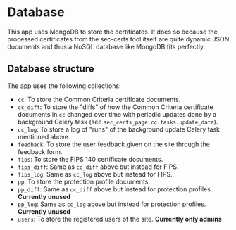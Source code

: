 # Database

This app uses MongoDB to store the certificates. It does so because the processed certificates from the
sec-certs tool itself are quite dynamic JSON documents and thus a NoSQL database like MongoDB fits perfectly.

## Database structure

The app uses the following collections:
 - `cc`: To store the Common Criteria certificate documents.
 - `cc_diff`: To store the "diffs" of how the Common Criteria certificate documents in `cc` changed over time
   with periodic updates done by a background Celery task (see `sec_certs_page.cc.tasks.update_data`).
 - `cc_log`: To store a log of "runs" of the background update Celery task mentioned above.
 - `feedback`: To store the user feedback given on the site through the feedback form.
 - `fips`: To store the FIPS 140 certificate documents.
 - `fips_diff`: Same as `cc_diff` above but instead for FIPS.
 - `fips_log`: Same as `cc_log` above but instead for FIPS.
 - `pp`: To store the protection profile documents.
 - `pp_diff`: Same as `cc_diff` above but instead for protection profiles. **Currently unused**
 - `pp_log`: Same as `cc_log` above but instead for protection profiles. **Currently unused**
 - `users`: To store the registered users of the site. **Currently only admins**